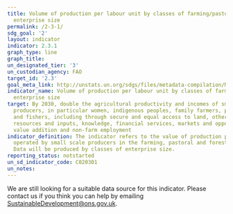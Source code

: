 ```yaml
---
title: Volume of production per labour unit by classes of farming/pastoral/forestry
  enterprise size
permalink: /2-3-1/
sdg_goal: '2'
layout: indicator
indicator: 2.3.1
graph_type: line
graph_title:
un_designated_tier: '3'
un_custodian_agency: FAO
target_id: '2.3'
goal_meta_link: http://unstats.un.org/sdgs/files/metadata-compilation/Metadata-Goal-2.pdf
indicator_name: Volume of production per labour unit by classes of farming/pastoral/forestry
  enterprise size
target: By 2030, double the agricultural productivity and incomes of small-scale food
  producers, in particular women, indigenous peoples, family farmers, pastoralists
  and fishers, including through secure and equal access to land, other productive
  resources and inputs, knowledge, financial services, markets and opportunities for
  value addition and non-farm employment
indicator_definition: The indicator refers to the value of production per labour unit
  operated by small scale producers in the farming, pastoral and forestry sectors.
  Data will be produced by classes of enterprise size.
reporting_status: notstarted
un_sd_indicator_code: C020301
un_notes:
---
```


We are still looking for a suitable data source for this indicator. Please contact us if you think you can help by emailing <a href="mailto:SustainableDevelopment@ons.gov.uk">SustainableDevelopment@ons.gov.uk</a>.


